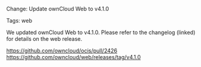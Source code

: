 Change: Update ownCloud Web to v4.1.0

Tags: web

We updated ownCloud Web to v4.1.0. Please refer to the changelog (linked) for details on the web release.

https://github.com/owncloud/ocis/pull/2426
https://github.com/owncloud/web/releases/tag/v4.1.0
